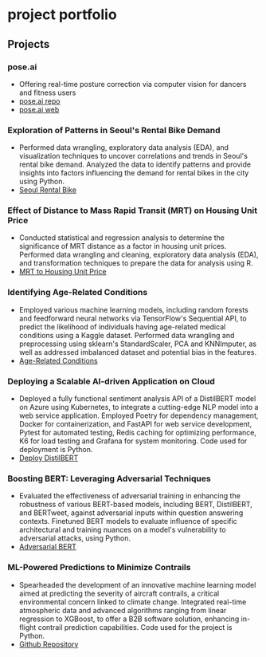 # project portfolio

## Projects
### pose.ai
- Offering real-time posture correction via computer vision for dancers and fitness users
- [pose.ai repo](https://github.com/leslielleslles/PoseAI.git)
- [pose.ai web](https://www.poseai.io/)

### Exploration of Patterns in Seoul's Rental Bike Demand
- Performed data wrangling, exploratory data analysis (EDA), and visualization techniques to uncover correlations and trends in Seoul's rental bike demand. Analyzed the data to identify patterns and provide insights into factors influencing the demand for rental bikes in the city using Python. 
- [Seoul Rental Bike](https://github.com/UC-Berkeley-I-School/Project2_Abdi_Nie_Kobuke.git)

### Effect of Distance to Mass Rapid Transit (MRT) on Housing Unit Price
- Conducted statistical and regression analysis to determine the significance of MRT distance as a factor in housing unit prices. Performed data wrangling and cleaning, exploratory data analysis (EDA), and transformation techniques to prepare the data for analysis using R.
- [MRT to Housing Unit Price](https://github.com/mids-w203/lab-2-cotter_komorowski_pak_nie.git)

### Identifying Age-Related Conditions
- Employed various machine learning models, including random forests and feedforward neural networks via TensorFlow's Sequential API, to predict the likelihood of individuals having age-related medical conditions using a Kaggle dataset. Performed data wrangling and preprocessing using sklearn's StandardScaler, PCA and KNNImputer, as well as addressed imbalanced dataset and potential bias in the features.
- [Age-Related Conditions](https://github.com/UC-Berkeley-I-School/mids-207-final-project-summer23-Tung-Ganti-Nie-Nguyen-Stallone.git)

### Deploying a Scalable AI-driven Application on Cloud
- Deployed a fully functional sentiment analysis API of a DistilBERT model on Azure using Kubernetes, to integrate a cutting-edge NLP model into a web service application. Employed Poetry for dependency management, Docker for containerization, and FastAPI for web service development, Pytest for automated testing, Redis caching for optimizing performance, K6 for load testing and Grafana for system monitoring. Code used for deployment is Python. 
- [Deploy DistilBERT](https://github.com/UCB-W255/fall23-leslielleslles.git)

### Boosting BERT: Leveraging Adversarial Techniques
- Evaluated the effectiveness of adversarial training in enhancing the robustness of various BERT-based models, including BERT, DistilBERT, and BERTweet, against adversarial inputs within question answering contexts. Finetuned BERT models to evaluate influence of specific architectural and training nuances on a model's vulnerability to adversarial attacks, using Python.
- [Adversarial BERT](https://github.com/leslielleslles/266-project-2023fall-Tung-Nie.git)

### ML-Powered Predictions to Minimize Contrails
- Spearheaded the development of an innovative machine learning model aimed at predicting the severity of aircraft contrails, a critical environmental concern linked to climate change. Integrated real-time atmospheric data and advanced algorithms ranging from linear regression to XGBoost, to offer a B2B software solution, enhancing in-flight contrail prediction capabilities. Code used for the project is Python. 
- [Github Repository](https://github.com/SeanSenev/Capstone.git)

